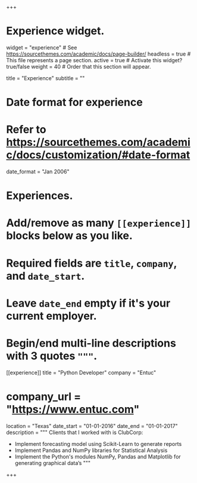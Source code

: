 +++
# Experience widget.
widget = "experience"  # See https://sourcethemes.com/academic/docs/page-builder/
headless = true  # This file represents a page section.
active = true  # Activate this widget? true/false
weight = 40  # Order that this section will appear.

title = "Experience"
subtitle = ""

# Date format for experience
#   Refer to https://sourcethemes.com/academic/docs/customization/#date-format
date_format = "Jan 2006"

# Experiences.
#   Add/remove as many `[[experience]]` blocks below as you like.
#   Required fields are `title`, `company`, and `date_start`.
#   Leave `date_end` empty if it's your current employer.
#   Begin/end multi-line descriptions with 3 quotes `"""`.
 
[[experience]]
  title = "Python Developer"
  company = "Entuc"
  # company_url = "https://www.entuc.com"
  location = "Texas"
  date_start = "01-01-2016"
  date_end = "01-01-2017"
  description = """ Clients that I worked with is ClubCorp:
  
 * Implement forecasting model using Scikit-Learn to generate reports
 * Implement Pandas and NumPy libraries for Statistical Analysis
 * Implement the Python's modules NumPy, Pandas and Matplotlib for generating graphical data’s """
 
+++
